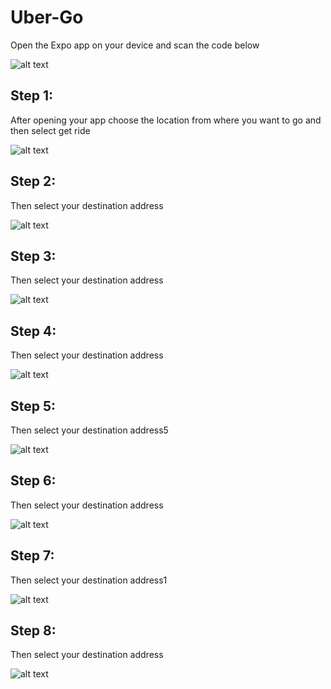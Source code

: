# Uber-Go
Open the Expo app on your device and scan the code below

![alt text](https://i.postimg.cc/7LdJCk4Z/Uber-Go-Screener.png)

## Step 1: 
After opening your app choose the location from where you want to go and then select get ride

![alt text](https://i.postimg.cc/prw1T98v/Uber-Go-img1.png)

## Step 2: 
Then select your destination address

![alt text](https://i.postimg.cc/jSbt321B/Uber-Go-img2.png)

## Step 3: 
Then select your destination address

![alt text](https://i.postimg.cc/59DxvnS4/Uber-Go-img3.png)

## Step 4: 
Then select your destination address

![alt text](https://i.postimg.cc/HWrYVf5v/Uber-Go-img4.png)

## Step 5: 
Then select your destination address5

![alt text](https://i.postimg.cc/MKRzYV9y/Uber-Go-img5.png)
## Step 6: 
Then select your destination address

![alt text](https://i.postimg.cc/QtH3KTBK/Uber-Go-img6.png)

## Step 7: 
Then select your destination address1

![alt text](https://i.postimg.cc/C1XVGxDP/Uber-Go-img7.png)

## Step 8: 
Then select your destination address

![alt text](https://i.postimg.cc/jj8TjXjr/Uber-Go-img8.png)



